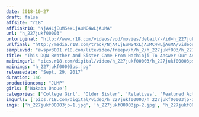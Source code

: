 ```yaml
---
date: 2018-10-27
draft: false
affsite: "r18"
afflinkr18: "NjA4LjEuMS4xLjAuMC4wLjAuMA"
url: "h_227jukf00003"
urloriginal: "http://www.r18.com/videos/vod/movies/detail/-/id=h_227jukf00003"
urlfinal: "http://media.r18.com/track/NjA4LjEuMS4xLjAuMC4wLjAuMA/videos/vod/movies/detail/-/id=h_227jukf00003"
samplevid: "awspv3001.r18.com/litevideo/freepv/h/h_2/h_227jukf003/h_227jukf003_dmb_w.mp4"
title: "This DQN Brother And Sister Came From Hachioji To Answer Our AV Ad Wakaba Onoue"
mainimgurl: "pics.r18.com/digital/video/h_227jukf00003/h_227jukf00003ps.jpg"
mainimgs: "h_227jukf00003ps.jpg"
releasedate: "Sept. 29, 2017"
duration: 146
productioncomp: "JUMP"
girls: ['Wakaba Onoue']
categories: ['College Girl', 'Older Sister', 'Relatives', 'Featured Actress', 'Threesome / Foursome', 'Hi-Def']
imgurls: ['pics.r18.com/digital/video/h_227jukf00003/h_227jukf00003jp-1.jpg', 'pics.r18.com/digital/video/h_227jukf00003/h_227jukf00003jp-2.jpg', 'pics.r18.com/digital/video/h_227jukf00003/h_227jukf00003jp-3.jpg', 'pics.r18.com/digital/video/h_227jukf00003/h_227jukf00003jp-4.jpg', 'pics.r18.com/digital/video/h_227jukf00003/h_227jukf00003jp-5.jpg', 'pics.r18.com/digital/video/h_227jukf00003/h_227jukf00003jp-6.jpg', 'pics.r18.com/digital/video/h_227jukf00003/h_227jukf00003jp-7.jpg', 'pics.r18.com/digital/video/h_227jukf00003/h_227jukf00003jp-8.jpg', 'pics.r18.com/digital/video/h_227jukf00003/h_227jukf00003jp-9.jpg', 'pics.r18.com/digital/video/h_227jukf00003/h_227jukf00003jp-10.jpg', 'pics.r18.com/digital/video/h_227jukf00003/h_227jukf00003jp-11.jpg', 'pics.r18.com/digital/video/h_227jukf00003/h_227jukf00003jp-12.jpg', 'pics.r18.com/digital/video/h_227jukf00003/h_227jukf00003jp-13.jpg', 'pics.r18.com/digital/video/h_227jukf00003/h_227jukf00003jp-14.jpg', 'pics.r18.com/digital/video/h_227jukf00003/h_227jukf00003jp-15.jpg', 'pics.r18.com/digital/video/h_227jukf00003/h_227jukf00003jp-16.jpg', 'pics.r18.com/digital/video/h_227jukf00003/h_227jukf00003jp-17.jpg', 'pics.r18.com/digital/video/h_227jukf00003/h_227jukf00003jp-18.jpg', 'pics.r18.com/digital/video/h_227jukf00003/h_227jukf00003jp-19.jpg', 'pics.r18.com/digital/video/h_227jukf00003/h_227jukf00003jp-20.jpg']
imgs: ['h_227jukf00003jp-1.jpg', 'h_227jukf00003jp-2.jpg', 'h_227jukf00003jp-3.jpg', 'h_227jukf00003jp-4.jpg', 'h_227jukf00003jp-5.jpg', 'h_227jukf00003jp-6.jpg', 'h_227jukf00003jp-7.jpg', 'h_227jukf00003jp-8.jpg', 'h_227jukf00003jp-9.jpg', 'h_227jukf00003jp-10.jpg', 'h_227jukf00003jp-11.jpg', 'h_227jukf00003jp-12.jpg', 'h_227jukf00003jp-13.jpg', 'h_227jukf00003jp-14.jpg', 'h_227jukf00003jp-15.jpg', 'h_227jukf00003jp-16.jpg', 'h_227jukf00003jp-17.jpg', 'h_227jukf00003jp-18.jpg', 'h_227jukf00003jp-19.jpg', 'h_227jukf00003jp-20.jpg']
---
```

